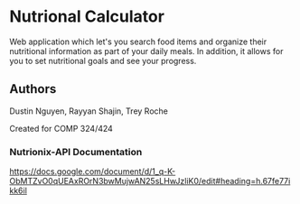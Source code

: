 # Nutrional Calculator

Web application which let's you search food items and organize their nutritional information as part of your daily meals. In addition, it allows for you to set nutritional goals and see your progress.

## Authors
Dustin Nguyen, Rayyan Shajin, Trey Roche

Created for COMP 324/424

### Nutrionix-API Documentation
https://docs.google.com/document/d/1_q-K-ObMTZvO0qUEAxROrN3bwMujwAN25sLHwJzliK0/edit#heading=h.67fe77ikk6il
